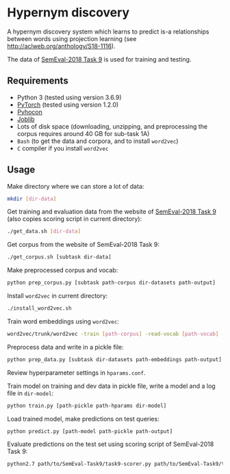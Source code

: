 # Hypernym discovery

A hypernym discovery system which learns to predict is-a relationships between words using projection learning (see 
http://aclweb.org/anthology/S18-1116). 

The data of [SemEval-2018 Task 9](https://competitions.codalab.org/competitions/17119) is used for training and testing.


## Requirements

- Python 3 (tested using version 3.6.9)
- [PyTorch](https://pytorch.org/) (tested using version 1.2.0)
- [Pyhocon](https://github.com/chimpler/pyhocon) 
- [Joblib](https://github.com/joblib/joblib)
- Lots of disk space (downloading, unzipping, and preprocessing the corpus requires around 40 GB for sub-task 1A)
- `Bash` (to get the data and corpora, and to install `word2vec`)
- `C` compiler if you install `word2vec`


## Usage

Make directory where we can store a lot of data:

```bash
mkdir [dir-data]
```

Get training and evaluation data from the website of [SemEval-2018 Task 9](https://competitions.codalab.org/competitions/17119) (also copies scoring script in current directory):

```bash
./get_data.sh [dir-data]
```

Get corpus from the website of SemEval-2018 Task 9:

```bash
./get_corpus.sh [subtask dir-data]
```

Make preprocessed corpus and vocab:

```bash
python prep_corpus.py [subtask path-corpus dir-datasets path-output]
```

Install `word2vec` in current directory:

```bash
./install_word2vec.sh
```

Train word embeddings using `word2vec`:

```bash
word2vec/trunk/word2vec -train [path-corpus] -read-vocab [path-vocab] -output [path-output] -cbow 0 -negative 10 -size 200 -window 7 -sample 1e-5 -min-count 1 -iter 10 -threads 8 -binary 0 
```

Preprocess data and write in a pickle file:

```bash
python prep_data.py [subtask dir-datasets path-embeddings path-output]
```

Review hyperparameter settings in `hparams.conf`.

Train model on training and dev data in pickle file, write a model and a log file in `dir-model`:

```bash
python train.py [path-pickle path-hparams dir-model]
```

Load trained model, make predictions on test queries:

```bash
python predict.py [path-model path-pickle path-output]
```

Evaluate predictions on the test set using scoring script of SemEval-2018 Task 9:

```bash
python2.7 path/to/SemEval-Task9/task9-scorer.py path/to/SemEval-Task9/test/gold/<subtask>.<language>.test.gold.txt path/to/output/pred.txt
```


 
